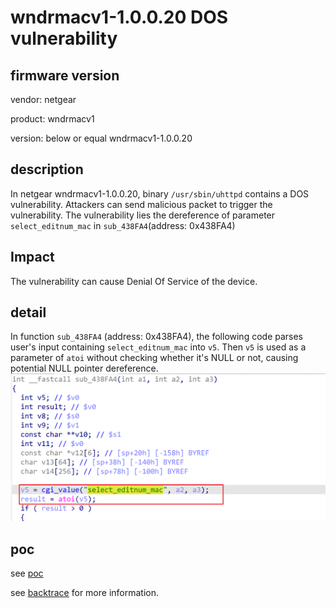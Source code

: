 # wndrmacv1-1.0.0.20 DOS vulnerability
## firmware version
vendor: netgear

product: wndrmacv1

version: below or equal wndrmacv1-1.0.0.20

## description
In netgear wndrmacv1-1.0.0.20, binary `/usr/sbin/uhttpd` contains a DOS vulnerability. Attackers can send malicious packet to trigger the vulnerability. The vulnerability lies the dereference of parameter `select_editnum_mac` in `sub_438FA4`(address: 0x438FA4)

## Impact
The vulnerability can cause Denial Of Service of the device.

## detail
In function `sub_438FA4` (address: 0x438FA4), the following code parses user's input containing `select_editnum_mac` into `v5`. Then `v5` is used as a parameter of `atoi` without checking whether it's NULL or not, causing potential NULL pointer dereference.
![alt text](image.png)

## poc
see [poc](./poc)

see [backtrace](./backtrace) for more information.